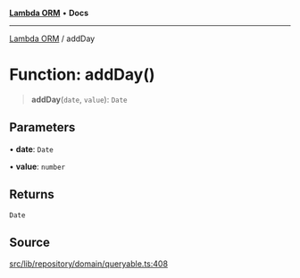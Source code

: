 [**Lambda ORM**](../README.md) • **Docs**

***

[Lambda ORM](../README.md) / addDay

# Function: addDay()

> **addDay**(`date`, `value`): `Date`

## Parameters

• **date**: `Date`

• **value**: `number`

## Returns

`Date`

## Source

[src/lib/repository/domain/queryable.ts:408](https://github.com/lambda-orm/lambdaorm-base/blob/369fa6c47dfcaa18334efd22efe5cc76c83a011a/src/lib/repository/domain/queryable.ts#L408)
